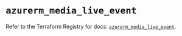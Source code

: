 # `azurerm_media_live_event`

Refer to the Terraform Registry for docs: [`azurerm_media_live_event`](https://registry.terraform.io/providers/hashicorp/azurerm/3.94.0/docs/resources/media_live_event).
